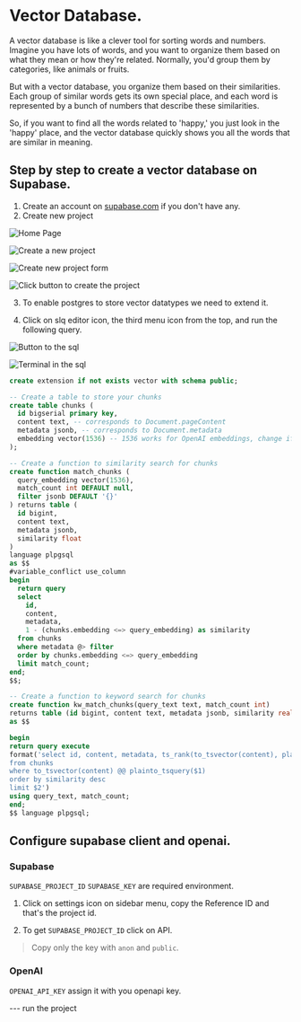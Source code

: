 # Vector Database.

A vector database is like a clever tool for sorting words and numbers. Imagine you have lots of words, and you want to organize them based on what they mean or how they're related. Normally, you'd group them by categories, like animals or fruits.

But with a vector database, you organize them based on their similarities. Each group of similar words gets its own special place, and each word is represented by a bunch of numbers that describe these similarities.

So, if you want to find all the words related to 'happy,' you just look in the 'happy' place, and the vector database quickly shows you all the words that are similar in meaning.

## Step by step to create a vector database on Supabase.

1. Create an account on [supabase.com](https://supabase.com/dashboard/sign-in?) if you don't have any.
2. Create new project

![Home Page](https://github.com/sezeranoJchrisostome/vector-database-boilerplate/tree/main/public/Home-page.png)

![Create a new project](https://github.com/sezeranoJchrisostome/vector-database-boilerplate/tree/main/public/Create-new-project.png)

![Create new project form](https://github.com/sezeranoJchrisostome/vector-database-boilerplate/tree/main/public/Create-project-form.png)

![Click button to create the project](https://github.com/sezeranoJchrisostome/vector-database-boilerplate/tree/main/public/Button-to-create.png)

3. To enable postgres to store vector datatypes we need to extend it.

4. Click on slq editor icon, the third menu icon from the top, and run the following query.

![Button to the sql](https://github.com/sezeranoJchrisostome/vector-database-boilerplate/tree/main/public/Button-tosql.png)

![Terminal in the sql](https://github.com/sezeranoJchrisostome/vector-database-boilerplate/tree/main/public/SQL-final-run.png)

```SQL
create extension if not exists vector with schema public;

-- Create a table to store your chunks
create table chunks (
  id bigserial primary key,
  content text, -- corresponds to Document.pageContent
  metadata jsonb, -- corresponds to Document.metadata
  embedding vector(1536) -- 1536 works for OpenAI embeddings, change if needed
);

-- Create a function to similarity search for chunks
create function match_chunks (
  query_embedding vector(1536),
  match_count int DEFAULT null,
  filter jsonb DEFAULT '{}'
) returns table (
  id bigint,
  content text,
  metadata jsonb,
  similarity float
)
language plpgsql
as $$
#variable_conflict use_column
begin
  return query
  select
    id,
    content,
    metadata,
    1 - (chunks.embedding <=> query_embedding) as similarity
  from chunks
  where metadata @> filter
  order by chunks.embedding <=> query_embedding
  limit match_count;
end;
$$;

-- Create a function to keyword search for chunks
create function kw_match_chunks(query_text text, match_count int)
returns table (id bigint, content text, metadata jsonb, similarity real)
as $$

begin
return query execute
format('select id, content, metadata, ts_rank(to_tsvector(content), plainto_tsquery($1)) as similarity
from chunks
where to_tsvector(content) @@ plainto_tsquery($1)
order by similarity desc
limit $2')
using query_text, match_count;
end;
$$ language plpgsql;
```

## Configure supabase client and openai.

### Supabase
`SUPABASE_PROJECT_ID` `SUPABASE_KEY` are required environment.

1. Click on settings icon on sidebar menu, copy the Reference ID and that's the project id.

2. To get `SUPABASE_PROJECT_ID` click on API.
> Copy only the key with `anon` and `public`.

### OpenAI
`OPENAI_API_KEY` assign it with you openapi key.


--- run the project

